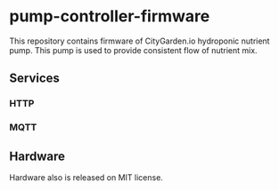 # pump-controller-firmware

This repository contains firmware of CityGarden.io hydroponic
nutrient pump. This pump is used to provide consistent flow
of nutrient mix.

## Services

### HTTP

### MQTT

## Hardware

Hardware also is released on MIT license.
